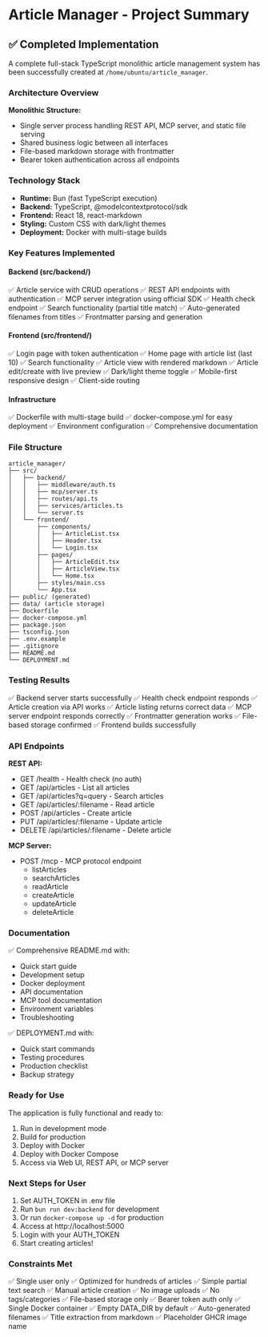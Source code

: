 # Article Manager - Project Summary

## ✅ Completed Implementation

A complete full-stack TypeScript monolithic article management system has been successfully created at `/home/ubuntu/article_manager`.

### Architecture Overview

**Monolithic Structure:**
- Single server process handling REST API, MCP server, and static file serving
- Shared business logic between all interfaces
- File-based markdown storage with frontmatter
- Bearer token authentication across all endpoints

### Technology Stack
- **Runtime:** Bun (fast TypeScript execution)
- **Backend:** TypeScript, @modelcontextprotocol/sdk
- **Frontend:** React 18, react-markdown
- **Styling:** Custom CSS with dark/light themes
- **Deployment:** Docker with multi-stage builds

### Key Features Implemented

#### Backend (src/backend/)
✅ Article service with CRUD operations
✅ REST API endpoints with authentication
✅ MCP server integration using official SDK
✅ Health check endpoint
✅ Search functionality (partial title match)
✅ Auto-generated filenames from titles
✅ Frontmatter parsing and generation

#### Frontend (src/frontend/)
✅ Login page with token authentication
✅ Home page with article list (last 10)
✅ Search functionality
✅ Article view with rendered markdown
✅ Article edit/create with live preview
✅ Dark/light theme toggle
✅ Mobile-first responsive design
✅ Client-side routing

#### Infrastructure
✅ Dockerfile with multi-stage build
✅ docker-compose.yml for easy deployment
✅ Environment configuration
✅ Comprehensive documentation

### File Structure
```
article_manager/
├── src/
│   ├── backend/
│   │   ├── middleware/auth.ts
│   │   ├── mcp/server.ts
│   │   ├── routes/api.ts
│   │   ├── services/articles.ts
│   │   └── server.ts
│   └── frontend/
│       ├── components/
│       │   ├── ArticleList.tsx
│       │   ├── Header.tsx
│       │   └── Login.tsx
│       ├── pages/
│       │   ├── ArticleEdit.tsx
│       │   ├── ArticleView.tsx
│       │   └── Home.tsx
│       ├── styles/main.css
│       └── App.tsx
├── public/ (generated)
├── data/ (article storage)
├── Dockerfile
├── docker-compose.yml
├── package.json
├── tsconfig.json
├── .env.example
├── .gitignore
├── README.md
└── DEPLOYMENT.md
```

### Testing Results

✅ Backend server starts successfully
✅ Health check endpoint responds
✅ Article creation via API works
✅ Article listing returns correct data
✅ MCP server endpoint responds correctly
✅ Frontmatter generation works
✅ File-based storage confirmed
✅ Frontend builds successfully

### API Endpoints

**REST API:**
- GET /health - Health check (no auth)
- GET /api/articles - List all articles
- GET /api/articles?q=query - Search articles
- GET /api/articles/:filename - Read article
- POST /api/articles - Create article
- PUT /api/articles/:filename - Update article
- DELETE /api/articles/:filename - Delete article

**MCP Server:**
- POST /mcp - MCP protocol endpoint
  - listArticles
  - searchArticles
  - readArticle
  - createArticle
  - updateArticle
  - deleteArticle

### Documentation

✅ Comprehensive README.md with:
  - Quick start guide
  - Development setup
  - Docker deployment
  - API documentation
  - MCP tool documentation
  - Environment variables
  - Troubleshooting

✅ DEPLOYMENT.md with:
  - Quick start commands
  - Testing procedures
  - Production checklist
  - Backup strategy

### Ready for Use

The application is fully functional and ready to:
1. Run in development mode
2. Build for production
3. Deploy with Docker
4. Deploy with Docker Compose
5. Access via Web UI, REST API, or MCP server

### Next Steps for User

1. Set AUTH_TOKEN in .env file
2. Run `bun run dev:backend` for development
3. Or run `docker-compose up -d` for production
4. Access at http://localhost:5000
5. Login with your AUTH_TOKEN
6. Start creating articles!

### Constraints Met

✅ Single user only
✅ Optimized for hundreds of articles
✅ Simple partial text search
✅ Manual article creation
✅ No image uploads
✅ No tags/categories
✅ File-based storage only
✅ Bearer token auth only
✅ Single Docker container
✅ Empty DATA_DIR by default
✅ Auto-generated filenames
✅ Title extraction from markdown
✅ Placeholder GHCR image name
